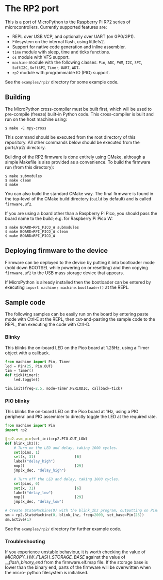 # The RP2 port

This is a port of MicroPython to the Raspberry Pi RP2 series of microcontrollers.
Currently supported features are:

- REPL over USB VCP, and optionally over UART (on GP0/GP1).
- Filesystem on the internal flash, using littlefs2.
- Support for native code generation and inline assembler.
- `time` module with sleep, time and ticks functions.
- `os` module with VFS support.
- `machine` module with the following classes: `Pin`, `ADC`, `PWM`, `I2C`, `SPI`,
  `SoftI2C`, `SoftSPI`, `Timer`, `UART`, `WDT`.
- `rp2` module with programmable IO (PIO) support.

See the `examples/rp2/` directory for some example code.

## Building

The MicroPython cross-compiler must be built first, which will be used to
pre-compile (freeze) built-in Python code.  This cross-compiler is built and
run on the host machine using:

    $ make -C mpy-cross

This command should be executed from the root directory of this repository.
All other commands below should be executed from the ports/rp2/ directory.

Building of the RP2 firmware is done entirely using CMake, although a simple
Makefile is also provided as a convenience.  To build the firmware run (from
this directory):

    $ make submodules
    $ make clean
    $ make

You can also build the standard CMake way.  The final firmware is found in
the top-level of the CMake build directory (`build` by default) and is
called `firmware.uf2`.

If you are using a board other than a Raspberry Pi Pico, you should
pass the board name to the build; e.g. for Raspberry Pi Pico W:

    $ make BOARD=RPI_PICO_W submodules
    $ make BOARD=RPI_PICO_W clean
    $ make BOARD=RPI_PICO_W

## Deploying firmware to the device

Firmware can be deployed to the device by putting it into bootloader mode
(hold down BOOTSEL while powering on or resetting) and then copying
`firmware.uf2` to the USB mass storage device that appears.

If MicroPython is already installed then the bootloader can be entered by
executing `import machine; machine.bootloader()` at the REPL.

## Sample code

The following samples can be easily run on the board by entering paste mode
with Ctrl-E at the REPL, then cut-and-pasting the sample code to the REPL, then
executing the code with Ctrl-D.

### Blinky

This blinks the on-board LED on the Pico board at 1.25Hz, using a Timer object
with a callback.

```python
from machine import Pin, Timer
led = Pin(25, Pin.OUT)
tim = Timer()
def tick(timer):
    led.toggle()

tim.init(freq=2.5, mode=Timer.PERIODIC, callback=tick)
```

### PIO blinky

This blinks the on-board LED on the Pico board at 1Hz, using a PIO peripheral and
PIO assembler to directly toggle the LED at the required rate.

```python
from machine import Pin
import rp2

@rp2.asm_pio(set_init=rp2.PIO.OUT_LOW)
def blink_1hz():
    # Turn on the LED and delay, taking 1000 cycles.
    set(pins, 1)
    set(x, 31)                  [6]
    label("delay_high")
    nop()                       [29]
    jmp(x_dec, "delay_high")

    # Turn off the LED and delay, taking 1000 cycles.
    set(pins, 0)
    set(x, 31)                  [6]
    label("delay_low")
    nop()                       [29]
    jmp(x_dec, "delay_low")

# Create StateMachine(0) with the blink_1hz program, outputting on Pin(25).
sm = rp2.StateMachine(0, blink_1hz, freq=2000, set_base=Pin(25))
sm.active(1)
```

See the `examples/rp2/` directory for further example code.

### Troubleshooting

If you experience unstable behaviour, it is worth checking the value of
*MICROPY_HW_FLASH_STORAGE_BASE* against the value of *__flash_binary_end*
from the firmware.elf.map file. If the storage base is lower than the
binary end, parts of the firmware will be overwritten when the micro-
python filesystem is initialised.
